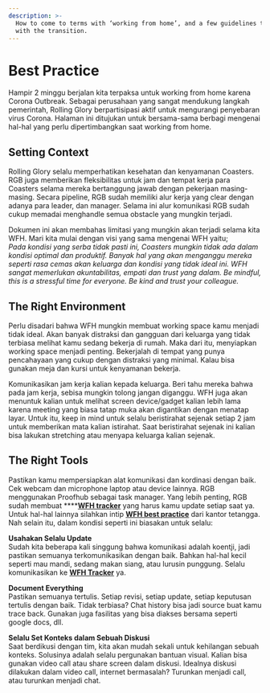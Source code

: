 ```yaml
---
description: >-
  How to come to terms with ‘working from home’, and a few guidelines to help
  with the transition.
---
```


# Best Practice

Hampir 2 minggu berjalan kita terpaksa untuk working from home karena Corona Outbreak. Sebagai perusahaan yang sangat mendukung langkah pemerintah, Rolling Glory berpartisipasi aktif untuk mengurangi penyebaran virus Corona. Halaman ini ditujukan untuk bersama-sama berbagi mengenai hal-hal yang perlu dipertimbangkan saat working from home.

## Setting Context

Rolling Glory selalu memperhatikan kesehatan dan kenyamanan Coasters. RGB juga memberikan fleksibilitas untuk jam dan tempat kerja para Coasters selama mereka bertanggung jawab dengan pekerjaan masing-masing. Secara pipeline, RGB sudah memiliki alur kerja yang clear dengan adanya para leader,  dan manager. Selama ini alur komunikasi RGB sudah cukup memadai menghandle semua obstacle yang mungkin terjadi.   
  
Dokumen ini akan membahas limitasi yang mungkin akan terjadi selama kita WFH. Mari kita mulai dengan visi yang sama mengenai WFH yaitu;   
_Pada kondisi yang serba tidak pasti ini, Coasters mungkin tidak ada dalam kondisi optimal dan produktif. Banyak hal yang akan menganggu mereka seperti rasa cemas akan keluarga dan kondisi yang tidak ideal ini. WFH sangat memerlukan akuntabilitas, empati dan trust yang dalam. Be mindful, this is a stressful time for everyone. Be kind and trust your colleague._

## The Right Environment

Perlu disadari bahwa WFH mungkin membuat working space kamu menjadi tidak ideal. Akan banyak distraksi dan gangguan dari keluarga yang tidak terbiasa melihat kamu sedang bekerja di rumah. Maka dari itu, menyiapkan working space menjadi penting. Bekerjalah di tempat yang punya pencahayaan yang cukup dengan distraksi yang minimal. Kalau bisa gunakan meja dan kursi untuk kenyamanan bekerja.   
  
Komunikasikan jam kerja kalian kepada keluarga. Beri tahu mereka bahwa pada jam kerja, sebisa mungkin tolong jangan diganggu. WFH juga akan menuntuk kalian untuk melihat screen device/gadget kalian lebih lama karena meeting yang biasa tatap muka akan digantikan dengan menatap layar. Untuk itu, keep in mind untuk selalu beristirahat sejenak setiap 2 jam untuk memberikan mata kalian istirahat. Saat beristirahat sejenak ini kalian bisa lakukan stretching atau menyapa keluarga kalian sejenak.

## The Right Tools

Pastikan kamu mempersiapkan alat komunikasi dan kordinasi dengan baik. Cek webcam dan microphone laptop atau device lainnya. RGB menggunakan Proofhub sebagai task manager. Yang lebih penting, RGB sudah membuat ****[**WFH tracker**](https://docs.google.com/spreadsheets/d/1XyLhBMTfNgZSVWXGVxKEnrI5OwOTKInjL7qiaaKH4JU/edit#gid=0) yang harus kamu update setiap saat ya. Untuk hal-hal lainnya silahkan intip [**WFH best practice**](https://docs.google.com/document/d/1TPAKV-AowBpODVul5cL73mKN5caN6RQf0wvV_6O5Ees/edit) dari kantor tetangga. Nah selain itu, dalam kondisi seperti ini biasakan untuk selalu:  
  
**Usahakan Selalu Update**  
Sudah kita beberapa kali singgung bahwa komunikasi adalah koentji, jadi pastikan semuanya terkomunikasikan dengan baik. Bahkan hal-hal kecil seperti mau mandi, sedang makan siang, atau lurusin punggung. Selalu komunikasikan ke [**WFH Tracker**](https://docs.google.com/spreadsheets/d/1XyLhBMTfNgZSVWXGVxKEnrI5OwOTKInjL7qiaaKH4JU/edit#gid=0) ya.

**Document Everything**  
Pastikan semuanya tertulis. Setiap revisi, setiap update, setiap keputusan tertulis dengan baik. Tidak terbiasa? Chat history bisa jadi source buat kamu trace back. Gunakan juga fasilitas yang bisa diakses bersama seperti google docs, dll.

**Selalu Set Konteks dalam Sebuah Diskusi**  
Saat berdikusi dengan tim, kita akan mudah sekali untuk kehilangan sebuah konteks. Solusinya adalah selalu pergunakan bantuan visual. Kalian bisa gunakan video call atau share screen dalam diskusi. Idealnya diskusi dilakukan dalam video call, internet bermasalah? Turunkan menjadi call, atau turunkan menjadi chat.

